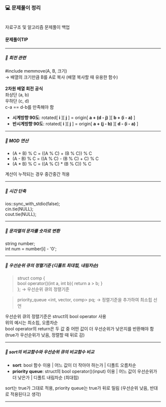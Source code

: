 ### 💻 문제풀이 정리 <br/><br/>
자료구조 및 알고리즘 문제풀이 백업
#### 문제풀이TIP
---

##### 📖 회전 관련
#include <cstring> memmove(A, B, 크기) <br/>
→ 배열의 크기만큼 B를 A로 복사 (배열 복사할 때 유용한 함수) <br/>
<br/>
**2차원 배열 회전 공식** <br/>
좌상단 (a, b) <br/>
우하단 (c, d) <br/>
c-a == d-b를 만족해야 함 <br/>
- **시계방향 90도**: rotated[ **i** ][ **j** ] = origin[ **a + (d - j)** ][ **b + (i - a)** ] <br/>
- **반시계방향 90도**: rotated[ **i** ][ **j** ] = origin[ **a + (j - b)** ][ **d - (i - a)** ] <br/>

---

##### 📖 MOD 연산
- (A + B) % C = ((A % C) + (B % C)) % C <br/>
- (A - B) % C = ((A % C) - (B % C) + C) % C <br/>
- (A * B) % C = ((A % C) * (B % C)) % C <br/>

계산이 누적되는 경우 중간중간 적용 <br/>

---

##### 📖 시간 단축
ios::sync_with_stdio(false); <br/>
cin.tie(NULL); <br/>
cout.tie(NULL); <br/>

---

##### 📖 문자열의 문자를 숫자로 변환
string number; <br/>
int num = number[i] - '0'; <br/>

---

##### 📖 우선순위 큐의 정렬기준 (디폴트 최대힙, 내림차순)
> struct comp { <br/>
bool operator()(int a, int b){ return a > b; } <br/>
}; → 우선순위 큐의 정렬기준 <br/>

> priority_queue <int, vector<int>, comp> pq; → 정렬기준을 추가하여 최소힙 선언 <br/>

우선순위 큐의 정렬기준은 struct의 bool operator 사용 <br/>
위의 예시는 최소힙, 오름차순 <br/>
bool operator의 return은 두 값 중 어떤 값이 더 우선순위가 낮은지를 반환해야 함 <br/>
(true가 우선순위가 낮음, 정렬할 때 뒤로 감) <br/>

---

##### 📖 sort의 비교함수와 우선순위 큐의 비교함수 비교
- **sort**: bool 함수 이용 | 어느 값이 더 작아야 하는가 | 디폴트 오름차순
- **priority queue**: struct의 bool operator()(input) 이용 | 어느 값이 우선순위가 더 낮은가 | 디폴트 내림차순 (최대힙)

sort는 true가 그대로 적용, priority queue는 true가 뒤로 밀림 (우선순위 낮음, 반대로 적용된다고 생각)

---
